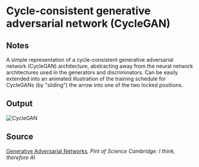 # Cycle-consistent generative adversarial network (CycleGAN)

## Notes

A simple representation of a cycle-consistent generative adversarial network (CycleGAN) architecture, abstracting away from the neural network architectures used in the generators and discriminators. Can be easily extended into an animated illustration of the training schedule for CycleGANs (by "sliding") the arrow into one of the two locked positions.

## Output

![CycleGAN](https://www.dropbox.com/s/p4ux5lg3opxecxw/cyclegan.png?raw=1)

## Source

[Generative Adversarial Networks](http://www.cl.cam.ac.uk/~pv273/slides/PoSlides.pdf), *Pint of Science Cambridge: I think, therefore AI*
